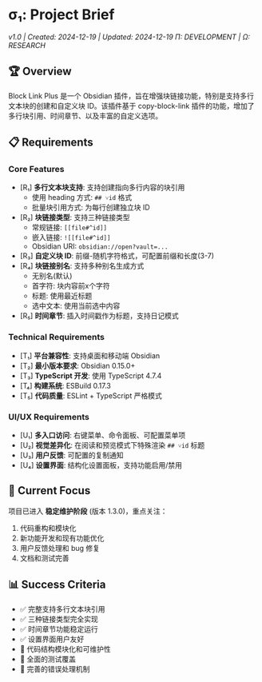 # σ₁: Project Brief
*v1.0 | Created: 2024-12-19 | Updated: 2024-12-19*
*Π: DEVELOPMENT | Ω: RESEARCH*

## 🏆 Overview
Block Link Plus 是一个 Obsidian 插件，旨在增强块链接功能，特别是支持多行文本块的创建和自定义块 ID。该插件基于 copy-block-link 插件的功能，增加了多行块引用、时间章节、以及丰富的自定义选项。

## 📋 Requirements

### Core Features
- [R₁] **多行文本块支持**: 支持创建指向多行内容的块引用
  - 使用 heading 方式: `## ˅id` 格式
  - 批量块引用方式: 为每行创建独立块 ID
- [R₂] **块链接类型**: 支持三种链接类型
  - 常规链接: `[[file#^id]]`
  - 嵌入链接: `![[file#^id]]`
  - Obsidian URI: `obsidian://open?vault=...`
- [R₃] **自定义块 ID**: 前缀-随机字符格式，可配置前缀和长度(3-7)
- [R₄] **块链接别名**: 支持多种别名生成方式
  - 无别名(默认)
  - 首字符: 块内容前x个字符
  - 标题: 使用最近标题
  - 选中文本: 使用当前选中内容
- [R₅] **时间章节**: 插入时间戳作为标题，支持日记模式

### Technical Requirements
- [T₁] **平台兼容性**: 支持桌面和移动端 Obsidian
- [T₂] **最小版本要求**: Obsidian 0.15.0+
- [T₃] **TypeScript 开发**: 使用 TypeScript 4.7.4
- [T₄] **构建系统**: ESBuild 0.17.3
- [T₅] **代码质量**: ESLint + TypeScript 严格模式

### UI/UX Requirements
- [U₁] **多入口访问**: 右键菜单、命令面板、可配置菜单项
- [U₂] **视觉差异化**: 在阅读和预览模式下特殊渲染 `## ˅id` 标题
- [U₃] **用户反馈**: 可配置的复制通知
- [U₄] **设置界面**: 结构化设置面板，支持功能启用/禁用

## 🎯 Current Focus
项目已进入 **稳定维护阶段** (版本 1.3.0)，重点关注：
1. 代码重构和模块化
2. 新功能开发和现有功能优化
3. 用户反馈处理和 bug 修复
4. 文档和测试完善

## 📊 Success Criteria
- ✅ 完整支持多行文本块引用
- ✅ 三种链接类型完全实现
- ✅ 时间章节功能稳定运行
- ✅ 设置界面用户友好
- 🔄 代码结构模块化和可维护性
- 🔄 全面的测试覆盖
- 🔄 完善的错误处理机制 